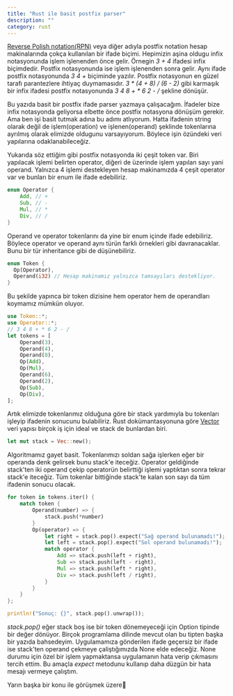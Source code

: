 ```yaml
---
title: "Rust ile basit postfix parser"
description: ""
category: rust
---
```

[Reverse Polish notation(RPN)](https://en.wikipedia.org/wiki/Reverse_Polish_notation) veya diğer adıyla postfix notation hesap makinalarında çokça kullanılan bir ifade biçimi. Hepimizin aşina oldugu infix notasyonunda işlem işlenenden önce gelir. Örnegin *3 + 4* ifadesi infix biçimdedir. Postfix notasyonunda ise işlem işlenenden sonra gelir. Aynı ifade postfix notasyonunda *3 4 +* biçiminde yazılır. Postfix notasyonun en güzel tarafı parantezlere ihtiyaç duymamasıdır. *3 * (4 + 8) / (6 - 2)* gibi karmaşık bir infix ifadesi postfix notasyonunda *3 4 8 + * 6 2 - /* şekline dönüşür.

Bu yazıda basit bir postfix ifade parser yazmaya çalışacağım. İfadeler bize infix notasyonda geliyorsa elbette önce postfix notasyona dönüşüm gerekir. Ama ben işi basit tutmak adına bu adımı atlıyorum. Hatta ifadenin string olarak değil de işlem(operation) ve işlenen(operand) şeklinde tokenlarına ayrılmış olarak elimizde oldugunu varsayıyorum. Böylece işin özündeki veri yapılarına odaklanabileceğiz.

Yukarıda söz ettiğim gibi postfix notasyonda iki çeşit token var. Biri yapılacak işlemi belirten operator, diğeri de üzerinde işlem yapılan sayı yani operand. Yalnızca 4 işlemi destekleyen hesap makinamızda 4 çeşit operator var ve bunları bir enum ile ifade edebiliriz.

```rust
enum Operator {
    Add, // +
    Sub, // -
    Mul, // *
    Div, // /
}
```

Operand ve operator tokenlarını da yine bir enum içinde ifade edebiliriz. Böylece operator ve operand aynı türün farklı örnekleri gibi davranacaklar. Bunu bir tür inheritance gibi de düşünebiliriz.

```rust
enum Token {
  Op(Operator),
  Operand(i32) // Hesap makinamız yalnızca tamsayıları destekliyor.
}
```

Bu şekilde yapınca bir token dizisine hem operator hem de operandları koymamız mümkün oluyor.

```rust
use Token::*;
use Operator::*;
// 3 4 8 + * 6 2 - /
let tokens = [
    Operand(3),
    Operand(4),
    Operand(8),
    Op(Add),
    Op(Mul),
    Operand(6),
    Operand(2),
    Op(Sub),
    Op(Div),
];
```

Artık elimizde tokenlarımız olduğuna göre bir stack yardımıyla bu tokenları işleyip ifadenin sonucunu bulabiliriz. Rust dokümantasyonuna göre [Vector](https://doc.rust-lang.org/std/collections/index.html#use-a-vec-when) veri yapısı birçok iş için ideal ve stack de bunlardan biri.

```rust
let mut stack = Vec::new();
```

Algoritmamız gayet basit. Tokenlarımızı soldan sağa işlerken eğer bir operanda denk gelirsek bunu stack'e iteceğiz. Operator geldiğinde stack'ten iki operand çekip operatorün belirttiği işlemi yaptıktan sonra tekrar stack'e iteceğiz. Tüm tokenlar bittiğinde stack'te kalan son sayı da tüm ifadenin sonucu olacak.

```rust
for token in tokens.iter() {
    match token {
        Operand(number) => {
            stack.push(*number)
        }
        Op(operator) => {
            let right = stack.pop().expect("Sağ operand bulunamadı!");
            let left = stack.pop().expect("Sol operand bulunamadı!");
            match operator {
                Add => stack.push(left + right),
                Sub => stack.push(left - right),
                Mul => stack.push(left * right),
                Div => stack.push(left / right),
            }
        }
    }
};

println!("Sonuç: {}", stack.pop().unwrap());
```

*stack.pop()* eğer stack boş ise bir token dönemeyeceği için Option tipinde bir değer dönüyor. Birçok programlama dilinde mevcut olan bu tipten başka bir yazıda bahsedeyim. Uygulamamıza gönderilen ifade geçersiz bir ifade ise stack'ten operand çekmeye çaliştığımızda None elde edeceğiz. None durumu için özel bir işlem yapmaktansa uygulamanın hata verip çıkmasını tercih ettim. Bu amaçla *expect* metodunu kullanıp daha düzgün bir hata mesajı vermeye çalıştım.

Yarın başka bir konu ile görüşmek üzere👋


